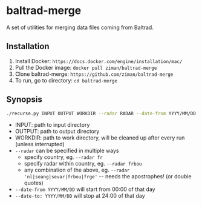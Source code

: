 # baltrad-merge

A set of utilities for merging data files coming from Baltrad.

## Installation

1. Install Docker: `https://docs.docker.com/engine/installation/mac/`
2. Pull the Docker image: `docker pull ziman/baltrad-merge`
3. Clone baltrad-merge: `https://github.com/ziman/baltrad-merge`
4. To run, go to directory: `cd baltrad-merge`


## Synopsis

```bash
./recurse.py INPUT OUTPUT WORKDIR --radar RADAR --date-from YYYY/MM/DD --date-to YYYY/MM/DD
```

* INPUT: path to input directory
* OUTPUT: path to output directory
* WORKDIR: path to work directory, will be cleaned up after every run (unless interrupted)
* `--radar` can be specified in multiple ways
	* specify country, eg. `--radar fr`
    * specify radar within country, eg. `--radar frbou`
    * any combination of the above, eg. `--radar 'nl|seang|sevar|frbou|frge'` -- needs the apostrophes! (or double quotes)
* `--date-from YYYY/MM/DD` will start from 00:00 of that day
* `--date-to: YYYY/MM/DD` will stop at 24:00 of that day
